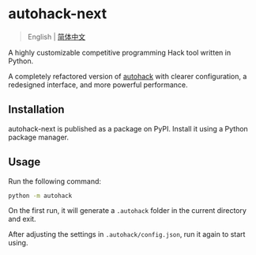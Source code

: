 # autohack-next

> English | [简体中文](./docs/README_zh.md)

A highly customizable competitive programming Hack tool written in Python.

A completely refactored version of [autohack](https://github.com/gi-b716/autohack) with clearer configuration, a redesigned interface, and more powerful performance.

## Installation

autohack-next is published as a package on PyPI. Install it using a Python package manager.

## Usage

Run the following command:

```bash
python -m autohack
```

On the first run, it will generate a `.autohack` folder in the current directory and exit.

After adjusting the settings in `.autohack/config.json`, run it again to start using.
